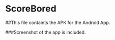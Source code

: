 # ScoreBored

##This file containts the APK for the Android App.

###Screenshot of the app is included. 


